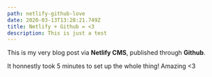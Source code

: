 ```yaml
---
path: netlify-github-love
date: 2020-03-13T13:28:21.749Z
title: Netlify + Github = <3
description: This is just a test
---
```

This is my very blog post via **Netlify CMS**, published through **Github**.

It honnestly took 5 minutes to set up the whole thing! Amazing <3
